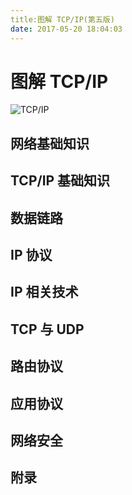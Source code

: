 ```yaml
---
title:图解 TCP/IP(第五版)
date: 2017-05-20 18:04:03
---
```


图解 TCP/IP
===========

![TCP/IP](http://doin.lotsdoin.me/image/tcp.png)

网络基础知识
------------

TCP/IP 基础知识
---------------

数据链路
--------

IP 协议
-------

IP 相关技术
-----------

TCP 与 UDP
----------

路由协议
--------

应用协议
--------

网络安全
--------

附录
-----
